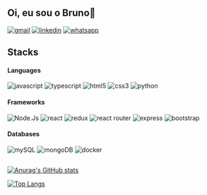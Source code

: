 ## Oi, eu sou o Bruno👋

[![gmail](https://img.shields.io/badge/Gmail-D14836?style=for-the-badge&logo=gmail&logoColor=white)](mailto:marqsbruno@gmail.com](mailto:marqsbruno@gmail.com))
[![linkedin](https://img.shields.io/badge/LinkedIn-0077B5?style=for-the-badge&logo=linkedin&logoColor=white)](https://www.linkedin.com/in/marques-bruno/](https://www.linkedin.com/in/marques-bruno/))
[![whatsapp](https://img.shields.io/badge/WhatsApp-25D366?style=for-the-badge&logo=whatsapp&logoColor=white)](https://wa.me/5511982899599](https://wa.me/5511982899599))

## Stacks

<div align="left">
  
   #### Languages
   
  ![javascript](https://img.shields.io/badge/JavaScript-323330?style=for-the-badge&logo=javascript&logoColor=F7DF1E)
  ![typescript](https://img.shields.io/badge/TypeScript-007ACC?style=for-the-badge&logo=typescript&logoColor=white)
  ![html5](https://img.shields.io/badge/HTML5-E34F26?style=for-the-badge&logo=html5&logoColor=white)
  ![css3](https://img.shields.io/badge/CSS3-1572B6?style=for-the-badge&logo=css3&logoColor=white)
  ![python](https://img.shields.io/badge/Python-FFD43B?style=for-the-badge&logo=python&logoColor=blue)
    
  #### Frameworks
  
  ![Node.Js](https://img.shields.io/badge/Node.js-339933?style=for-the-badge&logo=nodedotjs&logoColor=white)
  ![react](https://img.shields.io/badge/React-20232A?style=for-the-badge&logo=react&logoColor=61DAFB)
  ![redux](https://img.shields.io/badge/Redux-593D88?style=for-the-badge&logo=redux&logoColor=white)
  ![react router](https://img.shields.io/badge/React_Router-CA4245?style=for-the-badge&logo=react-router&logoColor=white)
  ![express](https://img.shields.io/badge/Express.js-000000?style=for-the-badge&logo=express&logoColor=white)
  ![bootstrap](https://img.shields.io/badge/Bootstrap-563D7C?style=for-the-badge&logo=bootstrap&logoColor=white)

  #### Databases

  ![mySQL](https://img.shields.io/badge/MySQL-005C84?style=for-the-badge&logo=mysql&logoColor=white)
  ![mongoDB](https://img.shields.io/badge/MongoDB-4EA94B?style=for-the-badge&logo=mongodb&logoColor=white)
  ![docker](https://img.shields.io/badge/Docker-2CA5E0?style=for-the-badge&logo=docker&logoColor=white)
  
  </div>
  
<div align="left">
  
##
  
 [![Anurag's GitHub stats](https://github-readme-stats.vercel.app/api?username=marqsbruno&show_icons=true&theme=dracula)](https://github.com/marqsbruno/github-readme-stats)
  
[![Top Langs](https://github-readme-stats.vercel.app/api/top-langs/?username=marqsbruno&layout=compact)](https://github.com/marqsbruno/github-readme-stats)
  
 </div>

